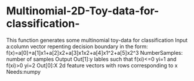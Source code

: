 # Multinomial-2D-Toy-data-for-classification-
This function generates some multinomial toy-data for classification  Input     a:column vector repenting decision boundary  in the form:     f(x)=a[0]+a[1]x1+a[2]x2+a[3]x1x2+a[4]x1^2+a[5]x2^3         NumberSamples: number of samples     Output       Out[1]:y lables such that f(xi)&lt;=0 yi=1 and f(xi)>0 yi=2      Out[0]:X 2d feature vectors with rows corresponding to x          Needs:numpy 
